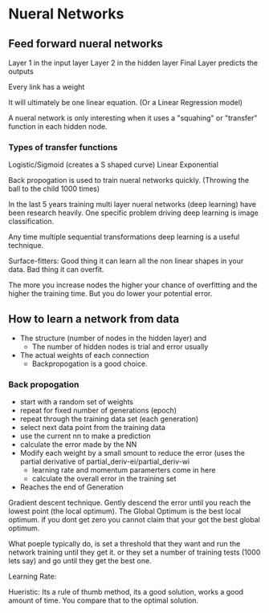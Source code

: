 # Nueral Networks

## Feed forward nueral networks

Layer 1 in the input layer
Layer 2 in the hidden layer
Final Layer predicts the outputs

Every link has a weight

It will ultimately be one linear equation. (Or a Linear Regression model)

A nueral network is only interesting when it uses a "squahing" or "transfer" function in each hidden node.
### Types of transfer functions
Logistic/Sigmoid (creates a S shaped curve)
Linear
Exponential

Back propogation is used to train nueral networks quickly.  (Throwing the ball to the child 1000 times)

In the last 5 years training multi layer nueral networks (deep learning) have been research heavily.
One specific problem driving deep learning is image classification.

Any time multiple sequential transformations deep learning is a useful technique.

Surface-fitters: Good thing it can learn all the non linear shapes in your data.  Bad thing it can overfit.

The more you increase nodes the higher your chance of overfitting and the higher the training time.  But you do lower your potential error.

## How to learn a network from data

- The structure (number of nodes in the hidden layer) and 
  - The number of hidden nodes is trial and error usually
- The actual weights of each connection
  - Backpropogation is a good choice.
    

### Back propogation
- start with a random set of weights
- repeat for fixed number of generations (epoch)
- repeat through the training data set (each generation)
- select next data point from the training data
- use the current nn to make a prediction
- calculate the error made by the NN
- Modify each weight by a small smount to reduce the error (uses the partial derivative  of partial_deriv-ei/partial_deriv-wi
  - learning rate and momentum paramerters come in here
  - calculate the overall error in the training set
- Reaches the end of Generation

Gradient descent technique.  Gently descend the error until you reach the lowest point (the local optimum).
The Global Optimum is the best local optimum.
if you dont get zero you cannot claim that your got the best global optimum.

What poeple typically do, is set a threshold that they want and run the network training until they get it. or they set a number of training tests (1000 lets say) and go until they get the best one.

Learning Rate: 

Hueristic: Its a rule of thumb method, its a good solution, works a good amount of time.  You compare that to the optimal solution.

